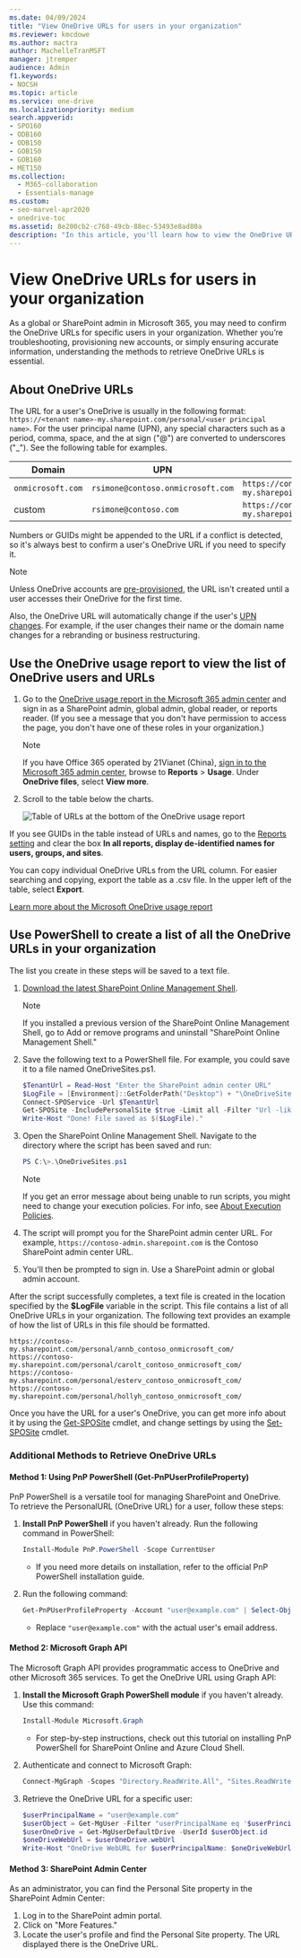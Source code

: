```yaml
---
ms.date: 04/09/2024
title: "View OneDrive URLs for users in your organization"
ms.reviewer: kmcdowe
ms.author: mactra
author: MachelleTranMSFT
manager: jtremper
audience: Admin
f1.keywords:
- NOCSH
ms.topic: article
ms.service: one-drive
ms.localizationpriority: medium
search.appverid:
- SPO160
- ODB160
- ODB150
- GOB150
- GOB160
- MET150
ms.collection:
  - M365-collaboration
  - Essentials-manage
ms.custom:
- seo-marvel-apr2020
- onedrive-toc
ms.assetid: 8e200cb2-c768-49cb-88ec-53493e8ad80a
description: "In this article, you'll learn how to view the OneDrive URLs for users in your organization."
---
```


# View OneDrive URLs for users in your organization

As a global or SharePoint admin in Microsoft 365, you may need to confirm the OneDrive URLs for specific users in your organization. Whether you’re troubleshooting, provisioning new accounts, or simply ensuring accurate information, understanding the methods to retrieve OneDrive URLs is essential.

## About OneDrive URLs

The URL for a user's OneDrive is usually in the following format: `https://<tenant name>-my.sharepoint.com/personal/<user principal name>`. For the user principal name (UPN), any special characters such as a period, comma, space, and the at sign ("@") are converted to underscores ("_"). See the following table for examples.

|Domain  |UPN  |OneDrive URL  |
|---------|---------|---------|
|`onmicrosoft.com`     |      `rsimone@contoso.onmicrosoft.com`   |    `https://contoso-my.sharepoint.com/personal/rsimone_contoso_onmicrosoft_com`     |
|custom     |    `rsimone@contoso.com`     |   `https://contoso-my.sharepoint.com/personal/rsimone_contoso_com`      |

Numbers or GUIDs might be appended to the URL if a conflict is detected, so it's always best to confirm a user's OneDrive URL if you need to specify it.

> [!NOTE]
> Unless OneDrive accounts are [pre-provisioned](pre-provision-accounts.md), the URL isn't created until a user accesses their OneDrive for the first time.
>
> Also, the OneDrive URL will automatically change if the user's [UPN changes](upn-changes.md). For example, if the user changes their name or the domain name changes for a rebranding or business restructuring.
  
## Use the OneDrive usage report to view the list of OneDrive users and URLs

1. Go to the [OneDrive usage report in the Microsoft 365 admin center](https://admin.microsoft.com/#/reportsUsage/OneDriveSiteUsage) and sign in as a SharePoint admin, global admin, global reader, or reports reader. (If you see a message that you don't have permission to access the page, you don't have one of these roles in your organization.)

   > [!NOTE]
   > If you have Office 365 operated by 21Vianet (China), [sign in to the Microsoft 365 admin center](https://go.microsoft.com/fwlink/p/?linkid=850627), browse to **Reports** \> **Usage**. Under  **OneDrive files**, select **View more**.

2. Scroll to the table below the charts.

    ![Table of URLs at the bottom of the OneDrive usage report](media/usage-report-table.png)

 If you see GUIDs in the table instead of URLs and names, go to the [Reports setting](https://admin.microsoft.com/Adminportal/Home?source=applauncher#/Settings/Services/:/Settings/L1/Reports) and clear the box **In all reports, display de-identified names for users, groups, and sites**.

You can copy individual OneDrive URLs from the URL column. For easier searching and copying, export the table as a .csv file. In the upper left of the table, select **Export**.

[Learn more about the Microsoft OneDrive usage report](/microsoft-365/admin/activity-reports/onedrive-for-business-usage-ww)

## Use PowerShell to create a list of all the OneDrive URLs in your organization

<a name="BKMK_Step2"> </a>

The list you create in these steps will be saved to a text file.
  
1. [Download the latest SharePoint Online Management Shell](https://go.microsoft.com/fwlink/p/?LinkId=255251).

    > [!NOTE]
    > If you installed a previous version of the SharePoint Online Management Shell, go to Add or remove programs and uninstall "SharePoint Online Management Shell."

2. Save the following text to a PowerShell file. For example, you could save it to a file named OneDriveSites.ps1.

    ```PowerShell
    $TenantUrl = Read-Host "Enter the SharePoint admin center URL"
    $LogFile = [Environment]::GetFolderPath("Desktop") + "\OneDriveSites.log"
    Connect-SPOService -Url $TenantUrl
    Get-SPOSite -IncludePersonalSite $true -Limit all -Filter "Url -like '-my.sharepoint.com/personal/'" | Select -ExpandProperty Url | Out-File $LogFile -Force
    Write-Host "Done! File saved as $($LogFile)."
    ```

3. Open the SharePoint Online Management Shell. Navigate to the directory where the script has been saved and run:

    ```PowerShell
    PS C:\>.\OneDriveSites.ps1
    ```

   > [!NOTE]
   > If you get an error message about being unable to run scripts, you might need to change your execution policies. For info, see [About Execution Policies](/powershell/module/microsoft.powershell.core/about/about_execution_policies).

4. The script will prompt you for the SharePoint admin center URL. For example, `https://contoso-admin.sharepoint.com` is the Contoso SharePoint admin center URL.

5. You'll then be prompted to sign in. Use a SharePoint admin or global admin account.

After the script successfully completes, a text file is created in the location specified by the **$LogFile** variable in the script. This file contains a list of all OneDrive URLs in your organization. The following text provides an example of how the list of URLs in this file should be formatted.
  
```https
https://contoso-my.sharepoint.com/personal/annb_contoso_onmicrosoft_com/
https://contoso-my.sharepoint.com/personal/carolt_contoso_onmicrosoft_com/
https://contoso-my.sharepoint.com/personal/esterv_contoso_onmicrosoft_com/  
https://contoso-my.sharepoint.com/personal/hollyh_contoso_onmicrosoft_com/
```

Once you have the URL for a user's OneDrive, you can get more info about it by using the [Get-SPOSite](/powershell/module/sharepoint-online/get-sposite) cmdlet, and change settings by using the [Set-SPOSite](/powershell/module/sharepoint-online/set-sposite) cmdlet.

### Additional Methods to Retrieve OneDrive URLs

#### Method 1: Using PnP PowerShell (Get-PnPUserProfileProperty)
PnP PowerShell is a versatile tool for managing SharePoint and OneDrive. To retrieve the PersonalURL (OneDrive URL) for a user, follow these steps:

1. **Install PnP PowerShell** if you haven't already. Run the following command in PowerShell:
    ```powershell
    Install-Module PnP.PowerShell -Scope CurrentUser
    ```
    - If you need more details on installation, refer to the official PnP PowerShell installation guide.

2. Run the following command:
    ```powershell
    Get-PnPUserProfileProperty -Account "user@example.com" | Select-Object -ExpandProperty PersonalUrl
    ```
    - Replace `"user@example.com"` with the actual user's email address.

#### Method 2: Microsoft Graph API
The Microsoft Graph API provides programmatic access to OneDrive and other Microsoft 365 services. To get the OneDrive URL using Graph API:

1. **Install the Microsoft Graph PowerShell module** if you haven't already. Use this command:
    ```powershell
    Install-Module Microsoft.Graph
    ```
    - For step-by-step instructions, check out this tutorial on installing PnP PowerShell for SharePoint Online and Azure Cloud Shell.

2. Authenticate and connect to Microsoft Graph:
    ```powershell
    Connect-MgGraph -Scopes "Directory.ReadWrite.All", "Sites.ReadWrite.All", "Files.ReadWrite.All"
    ```

3. Retrieve the OneDrive URL for a specific user:
    ```powershell
    $userPrincipalName = "user@example.com"
    $userObject = Get-MgUser -Filter "userPrincipalName eq '$userPrincipalName'"
    $userOneDrive = Get-MgUserDefaultDrive -UserId $userObject.id
    $oneDriveWebUrl = $userOneDrive.webUrl
    Write-Host "OneDrive WebURL for $userPrincipalName: $oneDriveWebUrl"
    ```

#### Method 3: SharePoint Admin Center
As an administrator, you can find the Personal Site property in the SharePoint Admin Center:

1. Log in to the SharePoint admin portal.
2. Click on "More Features."
3. Locate the user's profile and find the Personal Site property. The URL displayed there is the OneDrive URL.
